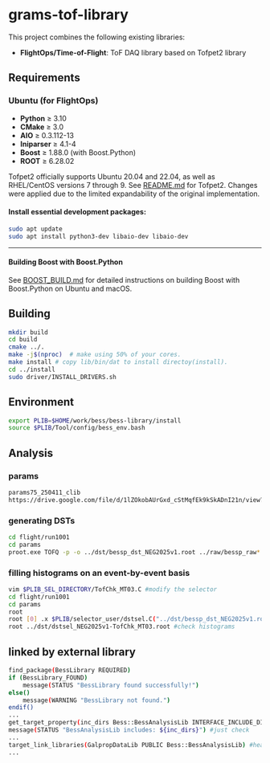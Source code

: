 # grams-tof-library

This project combines the following existing libraries:
- **FlightOps/Time-of-Flight**: ToF DAQ library based on Tofpet2 library

## Requirements
### Ubuntu (for FlightOps)
- **Python** ≥ 3.10  
- **CMake** ≥ 3.0
- **AIO** ≥ 0.3.112-13
- **Iniparser** ≥ 4.1-4
- **Boost** ≥ 1.88.0 (with Boost.Python)
- **ROOT** ≥ 6.28.02

Tofpet2 officially supports Ubuntu 20.04 and 22.04, as well as RHEL/CentOS versions 7 through 9.
See [README.md](FlightOps/Time-of-Flight/external/sw_daq_tofpet2-2025.01.24/README.md) for Tofpet2. Changes were applied due to the limited expandability of the original implementation.

#### Install essential development packages:
```bash
sudo apt update
sudo apt install python3-dev libaio-dev libaio-dev
```
---

#### Building Boost with Boost.Python
See [BOOST_BUILD.md](FlightOps/Documents/BOOST_BUILD.md) for detailed instructions on building Boost with Boost.Python on Ubuntu and macOS.

## Building 
```bash
mkdir build
cd build
cmake ../.
make -j$(nproc)  # make using 50% of your cores.
make install # copy lib/bin/dat to install directoy(install).
cd ../install
sudo driver/INSTALL_DRIVERS.sh
```

## Environment
```bash
export PLIB=$HOME/work/bess/bess-library/install
source $PLIB/Tool/config/bess_env.bash
```

## Analysis
### params
```bash
params75_250411_clib 
https://drive.google.com/file/d/1lZOkobAUrGxd_cStMqfEk9kSkADnI21n/view?usp=sharing
```

### generating DSTs
```bash
cd flight/run1001
cd params
proot.exe TOFQ -p -o ../dst/bessp_dst_NEG2025v1.root ../raw/bessp_raw*.dat 
```

### filling histograms on an event-by-event basis
```bash
vim $PLIB_SEL_DIRECTORY/TofChk_MT03.C #modify the selector
cd flight/run1001
cd params
root
root [0] .x $PLIB/selector_user/dstsel.C("../dst/bessp_dst_NEG2025v1.root","TofChk_MT03")
root ../dst/dstsel_NEG2025v1-TofChk_MT03.root #check histograms
```

## linked by external library
```bash
find_package(BessLibrary REQUIRED)
if (BessLibrary_FOUND)
    message(STATUS "BessLibrary found successfully!")
else()
    message(WARNING "BessLibrary not found.")
endif()
...
get_target_property(inc_dirs Bess::BessAnalysisLib INTERFACE_INCLUDE_DIRECTORIES)
message(STATUS "BessAnalysisLib includes: ${inc_dirs}") #just check
...
target_link_libraries(GalpropDataLib PUBLIC Bess::BessAnalysisLib) #header dir is automatically loaded
...
```

